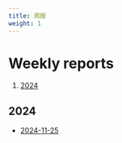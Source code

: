 ```yaml
---
title: 周报
weight: 1
---
```


# Weekly reports

1. [2024](#2024)

## 2024
- [2024-11-25](20241125.md)